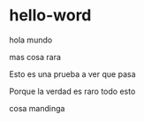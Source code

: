 # hello-word
hola  mundo

mas cosa rara

Esto es una prueba a ver que pasa

Porque la verdad es raro todo esto

cosa mandinga
